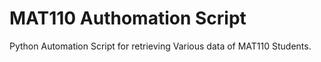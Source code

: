 # MAT110 Authomation Script

Python Automation Script for retrieving Various data of MAT110 Students.